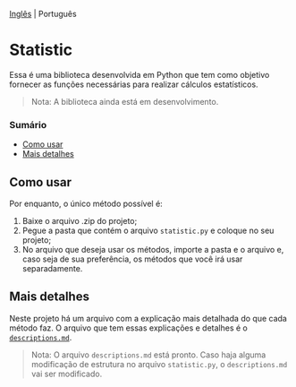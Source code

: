 [Inglês](README.md) | Português

# Statistic

Essa é uma biblioteca desenvolvida em Python que tem como objetivo fornecer as funções necessárias para realizar cálculos estatísticos.

> Nota: A biblioteca ainda está em desenvolvimento.

### Sumário

  - [Como usar](#como-usar)
  - [Mais detalhes](#mais-detalhes)

## Como usar

Por enquanto, o único método possível é:

1. Baixe o arquivo .zip do projeto;
2. Pegue a pasta que contém o arquivo `statistic.py` e coloque no seu projeto;
3. No arquivo que deseja usar os métodos, importe a pasta e o arquivo e, caso seja de sua preferência, os métodos que você irá usar separadamente.

## Mais detalhes

Neste projeto há um arquivo com a explicação mais detalhada do que cada método faz. O arquivo que tem essas explicações e detalhes é o [`descriptions.md`](descriptions.md).

> Nota: O arquivo `descriptions.md` está pronto. Caso haja alguma modificação de estrutura no arquivo `statistic.py`, o `descriptions.md` vai ser modificado.
